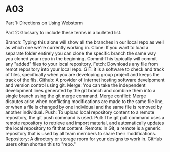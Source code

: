 # A03
Part 1: Directions on Using Webstorm



Part 2: Glossary to include these terms in a bulleted list.

Branch: Typing this alone will show all the branches in our local repo as well as which one we're currently working in.
Clone: If you want to load a separate folder entirely you can clone the specific branch the same way you cloned your repo in the beginning.
Commit:This typically will commit any "added" files to your local repository.
Fetch: Downloads any file from remot repository into your local repo.
GIT: it is a software to check and track of files, specifically when you are developing group project and keeps the track of the fils.
Github: A provider of internet hosting software develpoment and version control using git.
Merge: You can take the independent development lines generated by the git branch and combine them into a single branch using the git merge command.
Merge conflict: Merge disputes arise when conflicting modifications are made to the same file line, or when a file is changed by one individual and the same file is removed by another individual.
Push: To upload local repository content to a remote repository, the git push command is used.
Pull: The git pull command uses a remote repository to retrieve and import material, and automatically updates the local repository to fit that content.
Remote: In Git, a remote is a generic repository that is used by all team members to share their modifications.
Repository: A directory or storage room for your designs to work in. GitHub users often shorten this to "repo."
